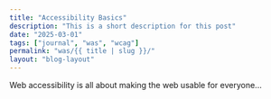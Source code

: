 ```yaml
---
title: "Accessibility Basics"
description: "This is a short description for this post"
date: "2025-03-01"
tags: ["journal", "was", "wcag"]
permalink: "was/{{ title | slug }}/"
layout: "blog-layout"
---
```


<div class="text-xl">
  Web accessibility is all about making the web usable for everyone... 
<div>
